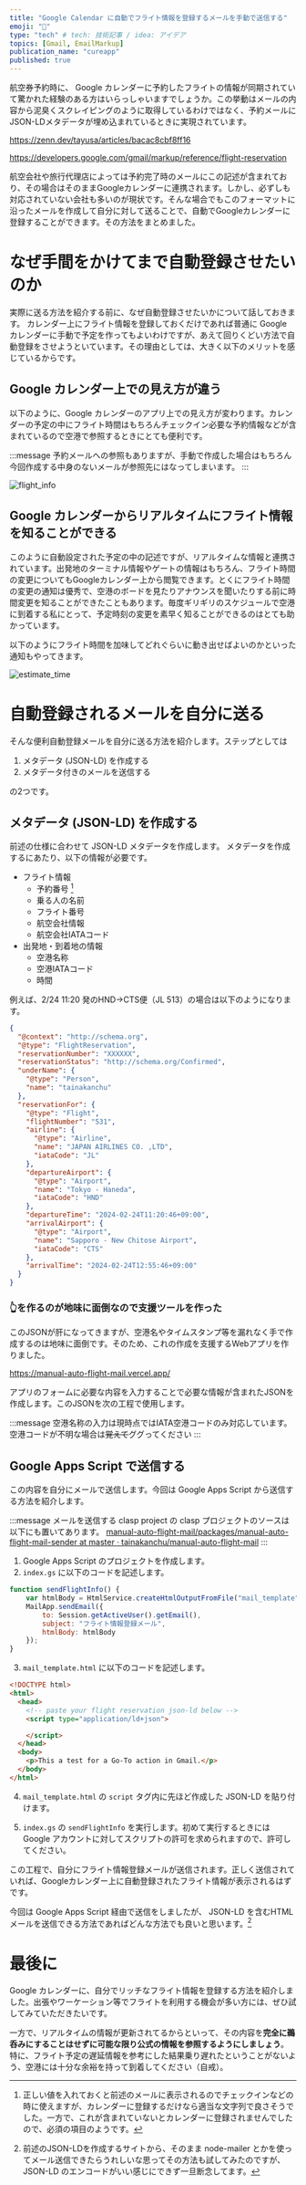 ```yaml
---
title: "Google Calendar に自動でフライト情報を登録するメールを手動で送信する"
emoji: "🛫"
type: "tech" # tech: 技術記事 / idea: アイデア
topics: [Gmail, EmailMarkup]
publication_name: "cureapp"
published: true
---
```


航空券予約時に、 Google カレンダーに予約したフライトの情報が同期されていて驚かれた経験のある方はいらっしゃいますでしょうか。この挙動はメールの内容から泥臭くスクレイピングのように取得しているわけではなく、予約メールにJSON-LDメタデータが埋め込まれているときに実現されています。

https://zenn.dev/tayusa/articles/bacac8cbf8ff16

https://developers.google.com/gmail/markup/reference/flight-reservation

航空会社や旅行代理店によっては予約完了時のメールにこの記述が含まれており、その場合はそのままGoogleカレンダーに連携されます。しかし、必ずしも対応されていない会社も多いのが現状です。そんな場合でもこのフォーマットに沿ったメールを作成して自分に対して送ることで、自動でGoogleカレンダーに登録することができます。その方法をまとめました。

# なぜ手間をかけてまで自動登録させたいのか
実際に送る方法を紹介する前に、なぜ自動登録させたいかについて話しておきます。
カレンダー上にフライト情報を登録しておくだけであれば普通に Google カレンダーに手動で予定を作ってもよいわけですが、あえて回りくどい方法で自動登録をさせようといています。その理由としては、大きく以下のメリットを感じているからです。

## Google カレンダー上での見え方が違う
以下のように、Google カレンダーのアプリ上での見え方が変わります。カレンダーの予定の中にフライト時間はもちろんチェックイン必要な予約情報などが含まれているので空港で参照するときにとても便利です。

:::message
予約メールへの参照もありますが、手動で作成した場合はもちろん今回作成する中身のないメールが参照先にはなってしまいます。
:::

![flight_info](/images/5354844b8a734f/flight_info.jpg)

## Google カレンダーからリアルタイムにフライト情報を知ることができる
このように自動設定された予定の中の記述ですが、リアルタイムな情報と連携されています。出発地のターミナル情報やゲートの情報はもちろん、フライト時間の変更についてもGoogleカレンダー上から閲覧できます。とくにフライト時間の変更の通知は優秀で、空港のボードを見たりアナウンスを聞いたりする前に時間変更を知ることができたこともあります。毎度ギリギリのスケジュールで空港に到着する私にとって、予定時刻の変更を素早く知ることができるのはとても助かっています。

以下のようにフライト時間を加味してどれぐらいに動き出せばよいのかといった通知もやってきます。

![estimate_time](/images/5354844b8a734f/estimate_time.jpg)

# 自動登録されるメールを自分に送る
そんな便利自動登録メールを自分に送る方法を紹介します。ステップとしては

1. メタデータ (JSON-LD) を作成する
1. メタデータ付きのメールを送信する

の2つです。

## メタデータ (JSON-LD) を作成する
前述の仕様に合わせて JSON-LD メタデータを作成します。
メタデータを作成するにあたり、以下の情報が必要です。

- フライト情報
  - 予約番号 [^予約番号]
  - 乗る人の名前
  - フライト番号
  - 航空会社情報
  - 航空会社IATAコード
- 出発地・到着地の情報
  - 空港名称
  - 空港IATAコード
  - 時間

[^予約番号]: 正しい値を入れておくと前述のメールに表示されるのでチェックインなどの時に使えますが、カレンダーに登録するだけなら適当な文字列で良さそうでした。一方で、これが含まれていないとカレンダーに登録されませんでしたので、必須の項目のようです。

例えば、2/24 11:20 発のHND→CTS便（JL 513）の場合は以下のようになります。

```json
{
  "@context": "http://schema.org",
  "@type": "FlightReservation",
  "reservationNumber": "XXXXXX",
  "reservationStatus": "http://schema.org/Confirmed",
  "underName": {
    "@type": "Person",
    "name": "tainakanchu"
  },
  "reservationFor": {
    "@type": "Flight",
    "flightNumber": "531",
    "airline": {
      "@type": "Airline",
      "name": "JAPAN AIRLINES CO. ,LTD",
      "iataCode": "JL"
    },
    "departureAirport": {
      "@type": "Airport",
      "name": "Tokyo - Haneda",
      "iataCode": "HND"
    },
    "departureTime": "2024-02-24T11:20:46+09:00",
    "arrivalAirport": {
      "@type": "Airport",
      "name": "Sapporo - New Chitose Airport",
      "iataCode": "CTS"
    },
    "arrivalTime": "2024-02-24T12:55:46+09:00"
  }
}
```

### 👆を作るのが地味に面倒なので支援ツールを作った
このJSONが肝になってきますが、空港名やタイムスタンプ等を漏れなく手で作成するのは地味に面倒です。そのため、これの作成を支援するWebアプリを作りました。

https://manual-auto-flight-mail.vercel.app/


アプリのフォームに必要な内容を入力することで必要な情報が含まれたJSONを作成します。このJSONを次の工程で使用します。

:::message
空港名称の入力は現時点ではIATA空港コードのみ対応しています。空港コードが不明な場合は~~覚えて~~ググってください
:::


## Google Apps Script で送信する
この内容を自分にメールで送信します。今回は Google Apps Script から送信する方法を紹介します。

:::message
メールを送信する clasp project の clasp プロジェクトのソースは以下にも置いてあります。
[manual-auto-flight-mail/packages/manual-auto-flight-mail-sender at master · tainakanchu/manual-auto-flight-mail](https://github.com/tainakanchu/manual-auto-flight-mail/tree/master/packages/manual-auto-flight-mail-sender)
:::


1. Google Apps Script のプロジェクトを作成します。
2. `index.gs` に以下のコードを記述します。

```js
function sendFlightInfo() {
    var htmlBody = HtmlService.createHtmlOutputFromFile("mail_template").getContent();
    MailApp.sendEmail({
        to: Session.getActiveUser().getEmail(),
        subject: "フライト情報登録メール",
        htmlBody: htmlBody
    });
}
```


3. `mail_template.html` に以下のコードを記述します。

```html
<!DOCTYPE html>
<html>
  <head>
    <!-- paste your flight reservation json-ld below -->
    <script type="application/ld+json">

    </script>
  </head>
  <body>
    <p>This a test for a Go-To action in Gmail.</p>
  </body>
</html>
```

4. `mail_template.html` の `script` タグ内に先ほど作成した JSON-LD を貼り付けます。

5. `index.gs` の `sendFlightInfo` を実行します。初めて実行するときには  Google アカウントに対してスクリプトの許可を求められますので、許可してください。

この工程で、自分にフライト情報登録メールが送信されます。正しく送信されていれば、Googleカレンダー上に自動登録されたフライト情報が表示されるはずです。




今回は Google Apps Script 経由で送信をしましたが、 JSON-LD を含むHTMLメールを送信できる方法であればどんな方法でも良いと思います。[^node-mailer]

[^node-mailer]: 前述のJSON-LDを作成するサイトから、そのまま node-mailer とかを使ってメール送信できたらうれしいな思ってその方法も試してみたのですが、JSON-LD のエンコードがいい感じにできず一旦断念してます。

# 最後に
Google カレンダーに、自分でリッチなフライト情報を登録する方法を紹介しました。出張やワーケーション等でフライトを利用する機会が多い方には、ぜひ試してみていただきたいです。

一方で、リアルタイムの情報が更新されてるからといって、その内容を**完全に鵜呑みにすることはせずに可能な限り公式の情報を参照するようにしましょう**。特に、フライト予定の遅延情報を参考にした結果乗り遅れたということがないよう、空港には十分な余裕を持って到着してください（自戒）。
